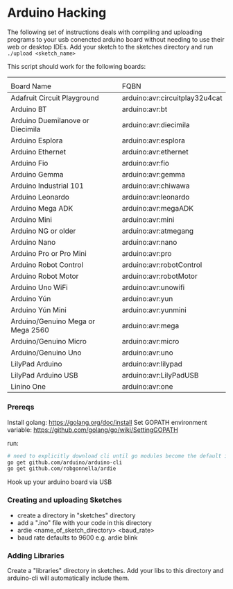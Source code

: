 # Arduino Hacking

The following set of instructions deals with compiling and uploading programs
to your usb conencted arduino board without needing to use their web or
desktop IDEs. Add your sketch to the sketches directory and
run `./upload <sketch_name>`

This script should work for the following boards:
<table>
  <th>
    <tr>
      <td>Board Name</td>
      <td>FQBN</td>
    </tr>
  </th>
  <tbody>
    <tr>
      <td>Adafruit Circuit Playground</td>
      <td>arduino:avr:circuitplay32u4cat</td>
    <tr>
    <tr>
      <td>Arduino BT</td>
      <td>arduino:avr:bt</td>
    <tr>
    <tr>
      <td>Arduino Duemilanove or Diecimila</td>
      <td>arduino:avr:diecimila</td>
    <tr>
    <tr>
      <td>Arduino Esplora</td>
      <td>arduino:avr:esplora</td>
    <tr>
    <tr>
      <td>Arduino Ethernet</td>
      <td>arduino:avr:ethernet</td>
    <tr>
    <tr>
      <td>Arduino Fio</td>
      <td>arduino:avr:fio</td>
    <tr>
    <tr>
      <td>Arduino Gemma</td>
      <td>arduino:avr:gemma</td>
    <tr>
    <tr>
      <td>Arduino Industrial 101</td>
      <td>arduino:avr:chiwawa</td>
    <tr>
    <tr>
      <td>Arduino Leonardo</td>
      <td>arduino:avr:leonardo</td>
    <tr>
    <tr>
      <td>Arduino Mega ADK</td>
      <td>arduino:avr:megaADK</td>
    <tr>
    <tr>
      <td>Arduino Mini</td>
      <td>arduino:avr:mini</td>
    <tr>
    <tr>
      <td>Arduino NG or older</td>
      <td>arduino:avr:atmegang</td>
    <tr>
    <tr>
      <td>Arduino Nano</td>
      <td>arduino:avr:nano</td>
    <tr>
    <tr>
      <td>Arduino Pro or Pro Mini</td>
      <td>arduino:avr:pro</td>
    <tr>
    <tr>
      <td>Arduino Robot Control</td>
      <td>arduino:avr:robotControl</td>
    <tr>
    <tr>
      <td>Arduino Robot Motor</td>
      <td>arduino:avr:robotMotor</td>
    <tr>
    <tr>
      <td>Arduino Uno WiFi</td>
      <td>arduino:avr:unowifi</td>
    <tr>
    <tr>
      <td>Arduino Yún</td>
      <td>arduino:avr:yun</td>
    <tr>
    <tr>
      <td>Arduino Yún Mini</td>
      <td>arduino:avr:yunmini</td>
    <tr>
    <tr>
      <td>Arduino/Genuino Mega or Mega 2560</td>
      <td>arduino:avr:mega</td>
    <tr>
    <tr>
      <td>Arduino/Genuino Micro</td>
      <td>arduino:avr:micro</td>
    <tr>
    <tr>
      <td>Arduino/Genuino Uno</td>
      <td>arduino:avr:uno</td>
    <tr>
    <tr>
      <td>LilyPad Arduino</td>
      <td>arduino:avr:lilypad</td>
    <tr>
    <tr>
      <td>LilyPad Arduino USB</td>
      <td>arduino:avr:LilyPadUSB</td>
    <tr>
    <tr>
      <td>Linino One</td>
      <td>arduino:avr:one</td>
    <tr>
  </tbody>
</table>

### Prereqs

Install golang: https://golang.org/doc/install
Set GOPATH environment variable: https://github.com/golang/go/wiki/SettingGOPATH

run:

```bash
# need to explicitly download cli until go modules become the default in go1.13
go get github.com/arduino/arduino-cli
go get github.com/robgonnella/ardie
```

Hook up your arduino board via USB

### Creating and uploading Sketches

- create a directory in "sketches" directory
- add a ".ino" file with your code in this directory
- ardie <name_of_sketch_directory> <baud_rate>
- baud rate defaults to 9600
e.g. ardie blink

### Adding Libraries

Create a "libraries" directory in sketches. Add your libs to this directory
and arduino-cli will automatically include them.
